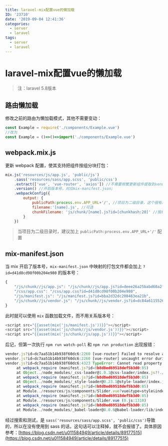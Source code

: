 ```yaml
---
title: laravel-mix配置vue的懒加载
ID: '23710'
date: '2019-09-04 12:41:36'
categories:
  - server
  - laravel
tags:
  - server
  - laravel
---
```


# laravel-mix配置vue的懒加载

> 注：laravel 5.8版本

## 路由懒加载

修改之前的路由为懒加载模式，其他不需要变动：

``` js 
const Example = require('./components/Example.vue')
//改为
const Example = ()=>()=>import('./components/Example.vue')
```

## webpack.mix.js

更新 webpack 配置，使其支持把组件按组分块打包：

``` js 
mix.js('resources/js/app.js', 'public/js')
    .sass('resources/sass/app.scss', 'public/css')
    .extract(['vue', 'vue-router', 'axios']) //不需要频繁更新组件提取到vendor.js
    .version() //开启版本号，对应mix-manifest.json;
    .webpackConfig({
        output: {
            publicPath:process.env.APP_URL+'/', //项目为二级目录，这个很有用
            filename:'[name].js', //可选
            chunkFilename: 'js/chunk/[name].js?id=[chunkhash:20]' //按组件打包文件，启用分包异步加载功能
        }
    })
```

> 当项目为二级目录时，建议加上 `publicPath:process.env.APP_URL+'/'` 配置

## mix-manifest.json

当 mix 开启了版本号，`mix-manifest.json` 中映射的打包文件都会加上 `?id=d41d8cd98f00b204e980` 的版本号：

``` js 
{
    "/js/chunk//js/app.js": "/js/chunk//js/app.js?id=deee26a25babd60a2fea",
    "/css/app.css": "/css/app.css?id=d41d8cd98f00b204e980",
    "/js/manifest.js": "/js/manifest.js?id=bba2d32dc208463ea21b",
    "/js/chunk//js/vendor.js": "/js/chunk//js/vendor.js?id=dc84a611552605e8467c"
}
```

此时就可以使用 `mix` 函数加载文件，而不用关系版本号：

``` js 
<script src="{{asset(mix('js/manifest.js'))}}"></script>
<script src="{{asset(mix('js/chunk//js/vendor.js'))}}"></script>
<script src="{{asset(mix('js/chunk//js/app.js'))}}"></script>
```

后记，但第一次执行 `npm run watch-poll` 和 `npm run production` 出现报错：

``` js 
vendor.js?id=dc7aa51b14b938f60dc6:2260 [vue-router] Failed to resolve async component default: TypeError: Cannot read property 'call' of undefined
vendor.js?id=dc7aa51b14b938f60dc6:2260 [vue-router] uncaught error during route navigation:
vendor.js?id=dc7aa51b14b938f60dc6:4323 TypeError: Cannot read property 'call' of undefined
     at webpack_require (manifest.js?id=0b8d8ed69518def5b3d0:85)
     at Object../node_modules/_css-loader@1.0.1@css-loader/index.js?!./node_modules/_vue-loader@15.7.1@vue-loader/lib/loaders/stylePostLoader.js!./node_modules/_postcss-loader@3.0.0@postcss-loader/src/index.js?!./node_modules/_vue-loader@15.7.1@vue-loader/lib/index.js?!./resources/js/components/Slider.vue?vue&type=style&index=0&id=872262e8&scoped=true&lang=css& (0.js:292)
     at webpack_require (manifest.js?id=0b8d8ed69518def5b3d0:85)
     at Object../node_modules/_style-loader@0.23.1@style-loader/index.js!./node_modules/_css-loader@1.0.1@css-loader/index.js?!./node_modules/_vue-loader@15.7.1@vue-loader/lib/loaders/stylePostLoader.js!./node_modules/_postcss-loader@3.0.0@postcss-loader/src/index.js?!./node_modules/_vue-loader@15.7.1@vue-loader/lib/index.js?!./resources/js/components/Slider.vue?vue&type=style&index=0&id=872262e8&scoped=true&lang=css& (0.js:342)
     at webpack_require (manifest.js?id=0b8d8ed69518def5b3d0:85)
     at Module../resources/js/components/Slider.vue?vue&type=style&index=0&id=872262e8&scoped=true&lang=css& (0.js:1361)
     at webpack_require (manifest.js?id=0b8d8ed69518def5b3d0:85)
     at Module../resources/js/components/Slider.vue (0.js:1310)
     at webpack_require (manifest.js?id=0b8d8ed69518def5b3d0:85)
     at Module../node_modules/_babel-loader@8.0.6@babel-loader/lib/index.js?!./node_modules/_vue-loader@15.7.1@vue-loader/lib/index.js?!./resources/js/pages/home/Index.vue?vue&type=script&lang=js& (22.js:16)
```

经过搜索和测试，是 `sass('resources/sass/app.scss', 'public/css')`导致的，所以在没有使用到 sass 的话，这句话可以注释掉，就不会报错了。具体原因参考：[https://blog.csdn.net/u011584949/article/details/89177515](https://blog.csdn.net/u011584949/article/details/89177515)
 
 
 
 
 
 
 
 
 
 
 
 
 
 
 
 
 
 
 
 
 
